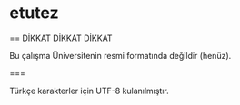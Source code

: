etutez
======

== DİKKAT DİKKAT DİKKAT

Bu çalışma Üniversitenin resmi formatında değildir (henüz).

===

Türkçe karakterler için UTF-8 kulanılmıştır.
